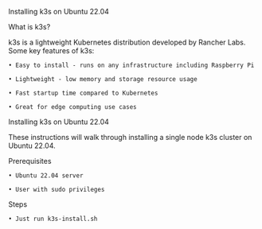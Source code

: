 
Installing k3s on Ubuntu 22.04

What is k3s?

k3s is a lightweight Kubernetes distribution developed by Rancher Labs. Some key features of k3s:

    • Easy to install - runs on any infrastructure including Raspberry Pi
   
    • Lightweight - low memory and storage resource usage
   
    • Fast startup time compared to Kubernetes
    
    • Great for edge computing use cases
    
Installing k3s on Ubuntu 22.04

These instructions will walk through installing a single node k3s cluster on Ubuntu 22.04.

Prerequisites

    • Ubuntu 22.04 server
    
    • User with sudo privileges
    
Steps

    • Just run k3s-install.sh
